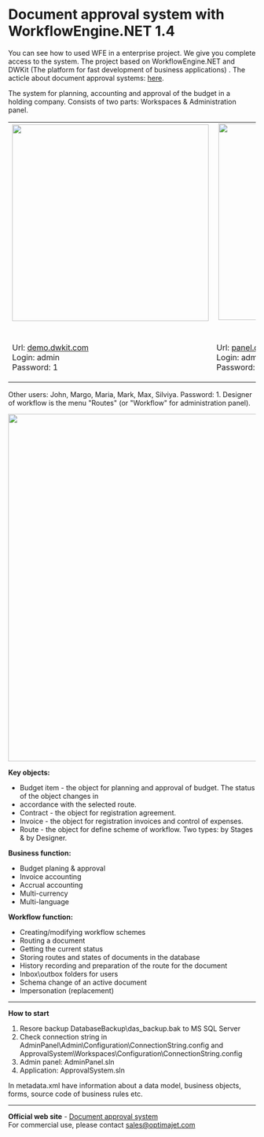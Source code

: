 Document approval system with WorkflowEngine.NET 1.4
==================

You can see how to used WFE in a enterprise project. We give you complete access to the system. The project based on WorkflowEngine.NET and DWKit (The platform for fast development of business applications) . The acticle about document approval systems: <a href="http://workflowenginenet.com/Articles/Item/documentaprovalsystem">here</a>. 

The system for planning, accounting and approval of the budget in a holding company. Consists of two parts: Workspaces & Administration panel.

<table border="0" style="width: 100%;" cellspacing="10" cellpadding="10">
<tbody>
<tr>
<td><a href="http://demo.dwkit.com" target="_blank"><img src="http://workflowenginenet.com/Cms_Data/Contents/WFE/Media/content_images/dwkit_ws.png" width="400"></a>&nbsp;</td>
<td>&nbsp;<a href="http://panel.dwkit.com" target="_blank"><img src="http://workflowenginenet.com/Cms_Data/Contents/WFE/Media/content_images/dwkit_panel.png" width="400"></a>&nbsp;&nbsp;</td>
</tr>
<tr>
<td>
<p>Url: <a href="http://demo.dwkit.com" target="_blank">demo.dwkit.com</a><br> Login: admin<br> Password: 1</p>
</td>
<td>
<p>Url: <a href="http://panel.dwkit.com" target="_blank">panel.dwkit.com</a><br> Login: admin<br> Password: 1</p>
</td>
</tr>
</tbody>
</table>

Other users: John, Margo, Maria, Mark, Max, Silviya. Password: 1.
Designer of workflow is the menu "Routes" (or "Workflow" for administration panel).

<a href="http://workflowenginenet.com/Cms_Data/Contents/WFE/Media/content_images/dwkit_designer.jpg" title="Document approval system" target="_blank"><img style="display: block; margin-left: auto; margin-right: auto;" src="http://workflowenginenet.com/Cms_Data/Contents/WFE/Media/content_images/dwkit_designer_small.jpg" width="600" height="707"></a>

<b>Key objects:</b>
<ul>
<li>Budget item - the object for planning and approval of budget. The status of the object changes in <li>accordance with the selected route.</li>
<li>Contract - the object for registration agreement.</li>
<li>Invoice - the object for registration invoices and control of expenses.</li>
<li>Route - the object for define scheme of workflow. Two types: by Stages & by Designer.</li>
</ul>

<b>Business function:</b>

<ul>
<li>Budget planing & approval</li>
<li>Invoice accounting</li>
<li>Accrual accounting</li>
<li>Multi-currency</li>
<li>Multi-language</li>
</ul>

<b>Workflow function:</b>

<ul>
<li>Creating/modifying workflow schemes</li>
<li>Routing a document</li>
<li>Getting the current status</li>
<li>Storing routes and states of documents in the database</li>
<li>History recording and preparation of the route for the document</li>
<li>Inbox\outbox folders for users</li>
<li>Schema change of an active document</li>
<li>Impersonation (replacement)</li>
</ul>

<hr>
<b>How to start</b>

<ol>
<li>Resore backup DatabaseBackup\das_backup.bak to MS SQL Server</li>
<li>Check connection string in AdminPanel\Admin\Configuration\ConnectionString.config and ApprovalSystem\Workspaces\Configuration\ConnectionString.config</li>
<li>Admin panel: AdminPanel.sln</li>
<li>Application: ApprovalSystem.sln</li>
</ol>

In metadata.xml have information about a data model, business objects, forms, source code of business rules etc.

<hr>
<b>Official web site</b> - <a href="http://workflowenginenet.com/DocumentApprovalSystem">Document approval system</a><br/>
For commercial use, please contact <a href="mailto:sales@optimajet.com?subject=Qustion from github">sales@optimajet.com</a><br/>